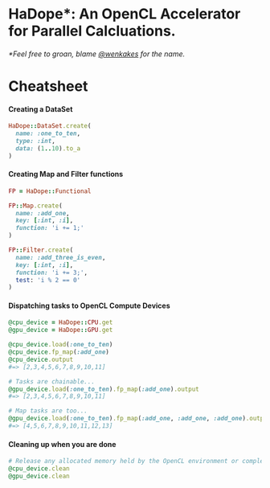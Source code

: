 # HaDope*: An OpenCL Accelerator for Parallel Calcluations.
###### *Feel free to groan, blame [@wenkakes](http://github.com/wenkakes) for the name.
# Cheatsheet

#### Creating a DataSet
```ruby
HaDope::DataSet.create(
  name: :one_to_ten,
  type: :int,
  data: (1..10).to_a
)
```

#### Creating Map and Filter functions
```ruby
FP = HaDope::Functional

FP::Map.create(
  name: :add_one,
  key: [:int, :i],
  function: 'i += 1;'
)

FP::Filter.create(
  name: :add_three_is_even,
  key: [:int, :i],
  function: 'i += 3;',
  test: 'i % 2 == 0'
)
```

#### Dispatching tasks to OpenCL Compute Devices
```ruby
@cpu_device = HaDope::CPU.get
@gpu_device = HaDope::GPU.get

@cpu_device.load(:one_to_ten)
@cpu_device.fp_map(:add_one)
@cpu_device.output
#=> [2,3,4,5,6,7,8,9,10,11]

# Tasks are chainable...
@gpu_device.load(:one_to_ten).fp_map(:add_one).output
#=> [2,3,4,5,6,7,8,9,10,11]

# Map tasks are too...
@gpu_device.load(:one_to_ten).fp_map(:add_one, :add_one, :add_one).output
#=> [4,5,6,7,8,9,10,11,12,13]
```

#### Cleaning up when you are done
```ruby
# Release any allocated memory held by the OpenCL environment or completed tasks.
@cpu_device.clean
@gpu_device.clean
```
